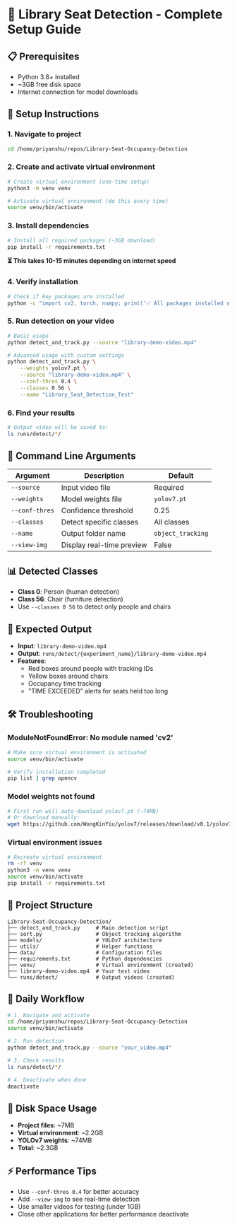 # 🎯 Library Seat Detection - Complete Setup Guide

## 📋 Prerequisites
- Python 3.8+ installed
- ~3GB free disk space
- Internet connection for model downloads

## 🚀 Setup Instructions

### 1. Navigate to project
```bash
cd /home/priyanshu/repos/Library-Seat-Occupancy-Detection
```

### 2. Create and activate virtual environment
```bash
# Create virtual environment (one-time setup)
python3 -m venv venv

# Activate virtual environment (do this every time)
source venv/bin/activate
```

### 3. Install dependencies
```bash
# Install all required packages (~3GB download)
pip install -r requirements.txt
```
**⏳ This takes 10-15 minutes depending on internet speed**

### 4. Verify installation
```bash
# Check if key packages are installed
python -c "import cv2, torch, numpy; print('✅ All packages installed successfully!')"
```

### 5. Run detection on your video
```bash
# Basic usage
python detect_and_track.py --source "library-demo-video.mp4"

# Advanced usage with custom settings
python detect_and_track.py \
    --weights yolov7.pt \
    --source "library-demo-video.mp4" \
    --conf-thres 0.4 \
    --classes 0 56 \
    --name "Library_Seat_Detection_Test"
```

### 6. Find your results
```bash
# Output video will be saved to:
ls runs/detect/*/
```

## 🔧 Command Line Arguments

| Argument | Description | Default |
|----------|-------------|---------|
| `--source` | Input video file | Required |
| `--weights` | Model weights file | `yolov7.pt` |
| `--conf-thres` | Confidence threshold | 0.25 |
| `--classes` | Detect specific classes | All classes |
| `--name` | Output folder name | `object_tracking` |
| `--view-img` | Display real-time preview | False |

## 📊 Detected Classes
- **Class 0**: Person (human detection)
- **Class 56**: Chair (furniture detection)
- Use `--classes 0 56` to detect only people and chairs

## 🎯 Expected Output
- **Input**: `library-demo-video.mp4`
- **Output**: `runs/detect/{experiment_name}/library-demo-video.mp4`
- **Features**: 
  - Red boxes around people with tracking IDs
  - Yellow boxes around chairs
  - Occupancy time tracking
  - "TIME EXCEEDED" alerts for seats held too long

## 🛠️ Troubleshooting

### ModuleNotFoundError: No module named 'cv2'
```bash
# Make sure virtual environment is activated
source venv/bin/activate

# Verify installation completed
pip list | grep opencv
```

### Model weights not found
```bash
# First run will auto-download yolov7.pt (~74MB)
# Or download manually:
wget https://github.com/WongKinYiu/yolov7/releases/download/v0.1/yolov7.pt
```

### Virtual environment issues
```bash
# Recreate virtual environment
rm -rf venv
python3 -m venv venv
source venv/bin/activate
pip install -r requirements.txt
```

## 📁 Project Structure
```
Library-Seat-Occupancy-Detection/
├── detect_and_track.py     # Main detection script
├── sort.py                 # Object tracking algorithm  
├── models/                 # YOLOv7 architecture
├── utils/                  # Helper functions
├── data/                   # Configuration files
├── requirements.txt        # Python dependencies
├── venv/                   # Virtual environment (created)
├── library-demo-video.mp4  # Your test video
└── runs/detect/            # Output videos (created)
```

## 🔄 Daily Workflow
```bash
# 1. Navigate and activate
cd /home/priyanshu/repos/Library-Seat-Occupancy-Detection
source venv/bin/activate

# 2. Run detection
python detect_and_track.py --source "your_video.mp4"

# 3. Check results
ls runs/detect/*/

# 4. Deactivate when done
deactivate
```

## 💾 Disk Space Usage
- **Project files**: ~7MB
- **Virtual environment**: ~2.2GB  
- **YOLOv7 weights**: ~74MB
- **Total**: ~2.3GB

## ⚡ Performance Tips
- Use `--conf-thres 0.4` for better accuracy
- Add `--view-img` to see real-time detection
- Use smaller videos for testing (under 1GB)
- Close other applications for better performance
deactivate